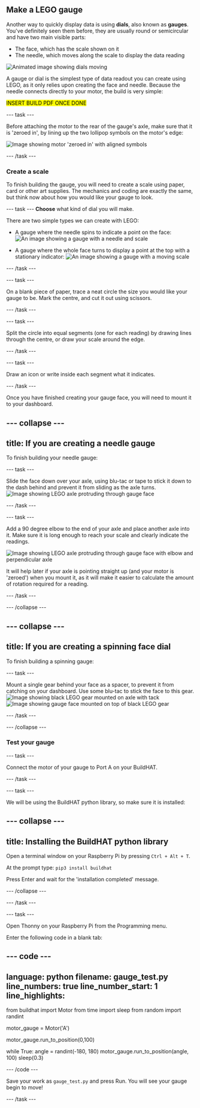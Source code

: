 ## Make a LEGO gauge

Another way to quickly display data is using **dials**, also known as **gauges**. You've definitely seen them before, they are usually round or semicircular and have two main visible parts:

+ The face, which has the scale shown on it
+ The needle, which moves along the scale to display the data reading

![Animated image showing dials moving](https://media.giphy.com/media/9f8bvMFurMTXG/giphy.gif)

A gauge or dial is the simplest type of data readout you can create using LEGO, as it only relies upon creating the face and needle. Because the needle connects directly to your motor, the build is very simple:

<mark>INSERT BUILD PDF ONCE DONE</mark>

--- task ---

Before attaching the motor to the rear of the gauge's axle, make sure that it is 'zeroed in', by lining up the two lollipop symbols on the motor's edge:

![Image showing motor 'zeroed in' with aligned symbols](images/aligned_symbols.jpg)

--- /task ---

### Create a scale

To finish building the gauge, you will need to create a scale using paper, card or other art supplies. The mechanics and coding are exactly the same, but think now about how you would like your gauge to look. 

 --- task ---
 **Choose** what kind of dial you will make. 
 
 There are two simple types we can create with LEGO:

+ A gauge where the needle spins to indicate a point on the face:
![An image showing a gauge with a needle and scale](/en/images/dial2.gif)

+ A gauge where the whole face turns to display a point at the top with a stationary indicator:
![An image showing a gauge with a moving scale](/en/images/dial1.gif) 

--- /task ---

--- task ---

On a blank piece of paper, trace a neat circle the size you would like your gauge to be. Mark the centre, and cut it out using scissors.

--- /task --- 

--- task ---

Split the circle into equal segments (one for each reading) by drawing lines through the centre, or draw your scale around the edge.

--- /task ---

--- task ---

Draw an icon or write inside each segment what it indicates.

--- /task ---

Once you have finished creating your gauge face, you will need to mount it to your dashboard.

--- collapse ---
---
title: If you are creating a needle gauge
---

To finish building your needle gauge:

--- task ---

Slide the face down over your axle, using blu-tac or tape to stick it down to the dash behind and prevent it from sliding as the axle turns.
![Image showing LEGO axle protruding through gauge face](images/needle-gauge1.jpg)

--- /task ---

--- task ---

Add a 90 degree elbow to the end of your axle and place another axle into it. Make sure it is long enough to reach your scale and clearly indicate the readings.

![Image showing LEGO axle protruding through gauge face with elbow and perpendicular axle](images/needle-gauge2.jpg)

It will help later if your axle is pointing straight up (and your motor is 'zeroed') when you mount it, as it will make it easier to calculate the amount of rotation required for a reading.

--- /task ---

--- /collapse ---

--- collapse ---
---
title: If you are creating a spinning face dial
---

To finish building a spinning gauge:

--- task ---

Mount a single gear behind your face as a spacer, to prevent it from catching on your dashboard. Use some blu-tac to stick the face to this gear.
![Image showing black LEGO gear mounted on axle with tack](/en/images/dial-gauge1.jpg)
![Image showing gauge face mounted on top of black LEGO gear](/en/images/dial-gauge2.jpg)

--- /task ---

--- /collapse ---

### Test your gauge

--- task ---

Connect the motor of your gauge to Port A on your BuildHAT.

--- /task ---

--- task ---

We will be using the BuildHAT python library, so make sure it is installed:

--- collapse ---
---
title: Installing the BuildHAT python library
---

Open a terminal window on your Raspberry Pi by pressing `Ctrl + Alt + T`.

At the prompt type: `pip3 install buildhat`

Press Enter and wait for the 'installation completed' message.

--- /collapse ---

--- /task ---

--- task ---

Open Thonny on your Raspberry Pi from the Programming menu. 

Enter the following code in a blank tab:

--- code ---
---
language: python
filename: gauge_test.py
line_numbers: true
line_number_start: 1
line_highlights: 
---
from buildhat import Motor
from time import sleep
from random import randint

motor_gauge = Motor('A')

motor_gauge.run_to_position(0,100)

while True:
    angle = randint(-180, 180)
    motor_gauge.run_to_position(angle, 100)
    sleep(0.3)

--- /code ---

Save your work as `gauge_test.py` and press Run. You will see your gauge begin to move!

--- /task ---

